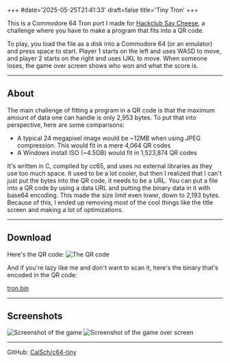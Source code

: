 +++
#date='2025-05-25T21:41:33'
draft=false
title='Tiny Tron'
+++

This is a Commodore 64 Tron port I made for [Hackclub Say Cheese](https://saycheese.hackclub.com/), a challenge where you have to make a program that fits into a QR code.

To play, you load the file as a disk into a Commodore 64 (or an emulator) and press space to start. Player 1 starts on the left and uses WASD to move, and player 2 starts on the right and uses IJKL to move. When someone loses, the game over screen shows who won and what the score is. 


---

## About

The main challenge of fitting a program in a QR code is that the maximum amount of data one can handle is only 2,953 bytes. To put that into perspective, here are some comparisons:

- A typical 24 megapixel image would be ~12MB when using JPEG compression. This would fit in a mere 4,064 QR codes
- A Windows install ISO (~4.5GB) would fit in 1,523,874 QR codes

It's written in C, compiled by cc65, and uses no external libraries as they use too much space. It used to be a lot cooler, but then I realized that I can't just put the bytes into the QR code, it needs to be a URL. You can put a file into a QR code by using a data URL and putting the binary data in it with base64 encoding. This made the size limit even lower, down to 2,193 bytes. Because of this, I ended up removing most of the cool things like the title screen and making a lot of optimizations.

---

## Download

Here's the QR code:
![The QR code](/img/tron/qr.png)

And if you're lazy like me and don't want to scan it, here's the binary that's encoded in the QR code:

[tron.bin](https://home.calschwick.net/cdn/tron.bin)

---

## Screenshots

![Screenshot of the game](/img/tron/scr1.png)
![Screenshot of the game over screen](/img/tron/scr2.png)

---

GitHub: [CalSch/c64-tiny](https://github.com/CalSch/c64-tiny)